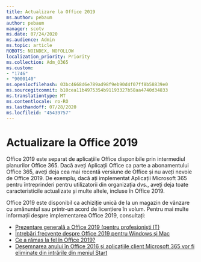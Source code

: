 ```yaml
---
title: Actualizare la Office 2019
ms.author: pebaum
author: pebaum
manager: scotv
ms.date: 07/24/2020
ms.audience: Admin
ms.topic: article
ROBOTS: NOINDEX, NOFOLLOW
localization_priority: Priority
ms.collection: Adm_O365
ms.custom:
- "1746"
- "9000140"
ms.openlocfilehash: 03bc4668d6e789ad98f9eb90d4f07ff8b58839e0
ms.sourcegitcommit: b10cea11b4975354b91193327b58aa4740d34833
ms.translationtype: MT
ms.contentlocale: ro-RO
ms.lasthandoff: 07/28/2020
ms.locfileid: "45439757"
---
```

# <a name="update-to-office-2019"></a>Actualizare la Office 2019

Office 2019 este separat de aplicațiile Office disponibile prin intermediul planurilor Office 365. Dacă aveți Aplicații Office ca parte a abonamentului Office 365, aveți deja cea mai recentă versiune de Office și nu aveți nevoie de Office 2019. De exemplu, dacă ați implementat Aplicații Microsoft 365 pentru întreprinderi pentru utilizatorii din organizația dvs., aveți deja toate caracteristicile actualizate și multe altele, incluse în Office 2019.

Office 2019 este disponibil ca achiziție unică de la un magazin de vânzare cu amănuntul sau printr-un acord de licențiere în volum. Pentru mai multe informații despre implementarea Office 2019, consultați:  

- [Prezentare generală a Office 2019 (pentru profesioniști IT)](https://docs.microsoft.com/deployoffice/office2019/overview)  
- [Întrebări frecvente despre Office 2019 pentru Windows și Mac](https://support.microsoft.com/help/4133312)  
- [Ce a rămas la fel în Office 2019?](https://docs.microsoft.com/deployoffice/office2019/overview#whats-stayed-the-same-in-office-2019)  
- [Desemnarea anului în Office 2016 și aplicațiile client Microsoft 365 vor fi eliminate din intrările din meniul Start](https://support.office.com/article/8fe5e052-76d2-49de-af30-2e84ed3da907?wt.mc_id=Alchemy_ClientDIA)